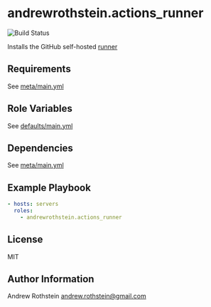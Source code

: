 andrewrothstein.actions_runner
=========

![Build Status](https://github.com/andrewrothstein/ansible-actions_runner/actions/workflows/build.yml/badge.svg)

Installs the GitHub self-hosted [runner](https://docs.github.com/en/actions/hosting-your-own-runners/adding-self-hosted-runners#adding-a-self-hosted-runner-to-an-organization)

Requirements
------------

See [meta/main.yml](meta/main.yml)

Role Variables
--------------

See [defaults/main.yml](defaults/main.yml)

Dependencies
------------

See [meta/main.yml](meta/main.yml)

Example Playbook
----------------

```yml
- hosts: servers
  roles:
    - andrewrothstein.actions_runner
```

License
-------

MIT

Author Information
------------------

Andrew Rothstein <andrew.rothstein@gmail.com>
